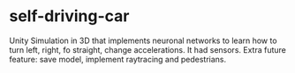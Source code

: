 # self-driving-car
Unity Simulation in 3D that implements neuronal networks to learn how to turn left, right, fo straight, change accelerations. It had sensors. Extra future feature: save model, implement raytracing and pedestrians.
